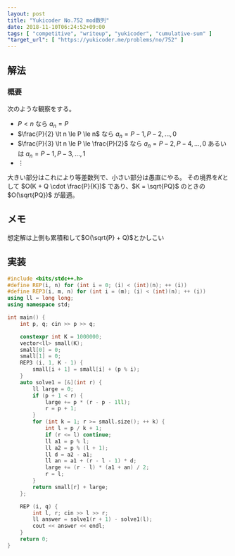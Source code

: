 ```yaml
---
layout: post
title: "Yukicoder No.752 mod数列"
date: 2018-11-10T06:24:52+09:00
tags: [ "competitive", "writeup", "yukicoder", "cumulative-sum" ]
"target_url": [ "https://yukicoder.me/problems/no/752" ]
---
```


## 解法

### 概要

次のような観察をする。

-   $P \lt n$ なら $a_n = P$
-   $\frac{P}{2} \lt n \le P \le n$ なら $a_n = P - 1, P - 2, \dots, 0$
-   $\frac{P}{3} \lt n \le P \le \frac{P}{2}$ なら $a_n = P - 2, P - 4, \dots, 0$ あるいは $a_n = P - 1, P - 3, \dots, 1$
-   $\vdots$

大きい部分はこれにより等差数列で、小さい部分は愚直にやる。
その境界を$K$として $O(K + Q \cdot \frac{P}{K})$ であり、$K = \sqrt{PQ}$ のときの $O(\sqrt{PQ})$ が最適。

## メモ

想定解は上側も累積和して$O(\sqrt{P} + Q)$とかしこい

## 実装

``` c++
#include <bits/stdc++.h>
#define REP(i, n) for (int i = 0; (i) < (int)(n); ++ (i))
#define REP3(i, m, n) for (int i = (m); (i) < (int)(n); ++ (i))
using ll = long long;
using namespace std;

int main() {
    int p, q; cin >> p >> q;

    constexpr int K = 1000000;
    vector<ll> small(K);
    small[0] = 0;
    small[1] = 0;
    REP3 (i, 1, K - 1) {
        small[i + 1] = small[i] + (p % i);
    }
    auto solve1 = [&](int r) {
        ll large = 0;
        if (p + 1 < r) {
            large += p * (r - p - 1ll);
            r = p + 1;
        }
        for (int k = 1; r >= small.size(); ++ k) {
            int l = p / k + 1;
            if (r <= l) continue;
            ll a1 = p % l;
            ll a2 = p % (l + 1);
            ll d = a2 - a1;
            ll an = a1 + (r - l - 1) * d;
            large += (r - l) * (a1 + an) / 2;
            r = l;
        }
        return small[r] + large;
    };

    REP (i, q) {
        int l, r; cin >> l >> r;
        ll answer = solve1(r + 1) - solve1(l);
        cout << answer << endl;
    }
    return 0;
}
```
